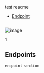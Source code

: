test readme
- [Endpoint](#endpoints)

<img width="2" alt="Screenshot 2021-09-23 at 6 34 01 PM" src="https://user-images.githubusercontent.com/60310039/135845150-d9cff45b-522c-4a23-a1fe-759b5338cf2f.png">


![image](https://user-images.githubusercontent.com/60310039/135843381-06ce8ce0-6168-46df-adb4-800086bdfff0.png)


1
## Endpoints
    endpoint section
